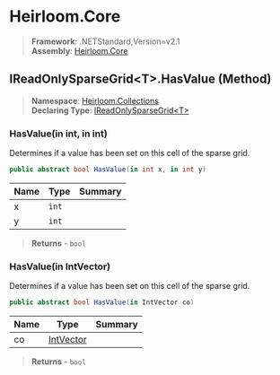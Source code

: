 # Heirloom.Core

> **Framework**: .NETStandard,Version=v2.1  
> **Assembly**: [Heirloom.Core][0]

## IReadOnlySparseGrid\<T>.HasValue (Method)

> **Namespace**: [Heirloom.Collections][0]  
> **Declaring Type**: [IReadOnlySparseGrid\<T>][1]

### HasValue(in int, in int)

Determines if a value has been set on this cell of the sparse grid.

```cs
public abstract bool HasValue(in int x, in int y)
```

| Name | Type  | Summary |
|------|-------|---------|
| x    | `int` |         |
| y    | `int` |         |

> **Returns** - `bool`

### HasValue(in IntVector)

Determines if a value has been set on this cell of the sparse grid.

```cs
public abstract bool HasValue(in IntVector co)
```

| Name | Type           | Summary |
|------|----------------|---------|
| co   | [IntVector][2] |         |

> **Returns** - `bool`

[0]: ../../../Heirloom.Core.md
[1]: ../IReadOnlySparseGrid[T].md
[2]: ../../Heirloom/IntVector.md
